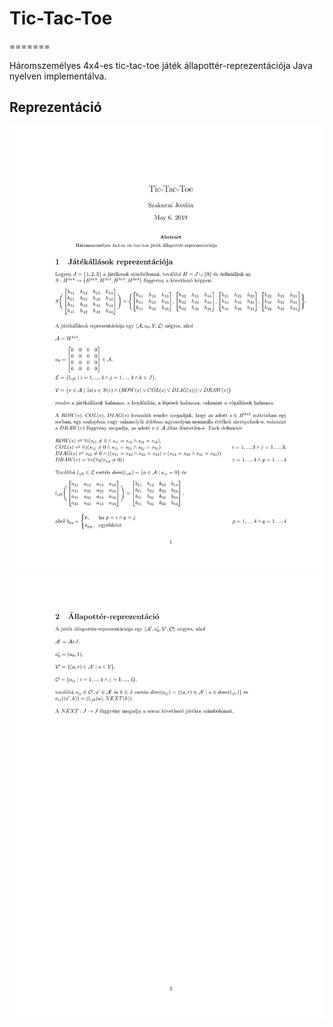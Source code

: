 # Tic-Tac-Toe
=======

Háromszemélyes 4x4-es tic-tac-toe játék állapottér-reprezentációja Java nyelven implementálva.

## Reprezentáció 
![](./representation/1.png)
![](./representation/2.png)